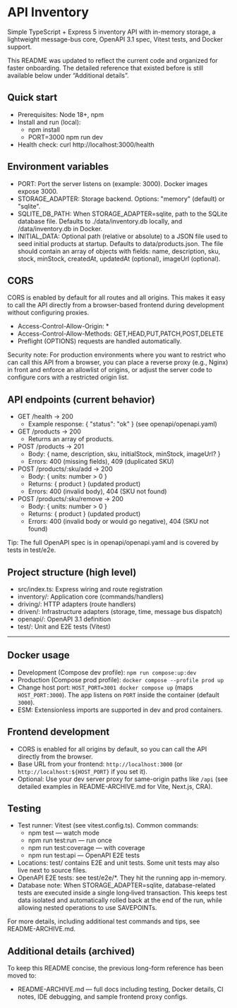 # API Inventory

Simple TypeScript + Express 5 inventory API with in-memory storage, a lightweight message-bus core,
OpenAPI 3.1 spec, Vitest tests, and Docker support.

This README was updated to reflect the current code and organized for faster onboarding. The
detailed reference that existed before is still available below under “Additional details”.

## Quick start

- Prerequisites: Node 18+, npm
- Install and run (local):
  - npm install
  - PORT=3000 npm run dev
- Health check: curl http://localhost:3000/health

## Environment variables

- PORT: Port the server listens on (example: 3000). Docker images expose 3000.
- STORAGE_ADAPTER: Storage backend. Options: "memory" (default) or "sqlite".
- SQLITE_DB_PATH: When STORAGE_ADAPTER=sqlite, path to the SQLite database file. Defaults to
  ./data/inventory.db locally, and /data/inventory.db in Docker.
- INITIAL_DATA: Optional path (relative or absolute) to a JSON file used to seed initial products at
  startup. Defaults to data/products.json. The file should contain an array of objects with fields:
  name, description, sku, stock, minStock, createdAt, updatedAt (optional), imageUrl (optional).

## CORS

CORS is enabled by default for all routes and all origins. This makes it easy to call the API
directly from a browser-based frontend during development without configuring proxies.

- Access-Control-Allow-Origin: \*
- Access-Control-Allow-Methods: GET,HEAD,PUT,PATCH,POST,DELETE
- Preflight (OPTIONS) requests are handled automatically.

Security note: For production environments where you want to restrict who can call this API from a
browser, you can place a reverse proxy (e.g., Nginx) in front and enforce an allowlist of origins,
or adjust the server code to configure cors with a restricted origin list.

## API endpoints (current behavior)

- GET /health → 200
  - Example response: { "status": "ok" } (see openapi/openapi.yaml)
- GET /products → 200
  - Returns an array of products.
- POST /products → 201
  - Body: { name, description, sku, initialStock, minStock, imageUrl? }
  - Errors: 400 (missing fields), 409 (duplicated SKU)
- POST /products/:sku/add → 200
  - Body: { units: number > 0 }
  - Returns: { product } (updated product)
  - Errors: 400 (invalid body), 404 (SKU not found)
- POST /products/:sku/remove → 200
  - Body: { units: number > 0 }
  - Returns: { product } (updated product)
  - Errors: 400 (invalid body or would go negative), 404 (SKU not found)

Tip: The full OpenAPI spec is in openapi/openapi.yaml and is covered by tests in test/e2e.

## Project structure (high level)

- src/index.ts: Express wiring and route registration
- inventory/: Application core (commands/handlers)
- driving/: HTTP adapters (route handlers)
- driven/: Infrastructure adapters (storage, time, message bus dispatch)
- openapi/: OpenAPI 3.1 definition
- test/: Unit and E2E tests (Vitest)

---

## Docker usage

- Development (Compose dev profile): `npm run compose:up:dev`
- Production (Compose prod profile): `docker compose --profile prod up`
- Change host port: `HOST_PORT=3001 docker compose up` (maps `HOST_PORT:3000`). The app listens on
  `PORT` inside the container (default `3000`).
- ESM: Extensionless imports are supported in dev and prod containers.

## Frontend development

- CORS is enabled for all origins by default, so you can call the API directly from the browser.
- Base URL from your frontend: `http://localhost:3000` (or `http://localhost:${HOST_PORT}` if you
  set it).
- Optional: Use your dev server proxy for same-origin paths like `/api` (see detailed examples in
  README-ARCHIVE.md for Vite, Next.js, CRA).

## Testing

- Test runner: Vitest (see vitest.config.ts). Common commands:
  - npm test — watch mode
  - npm run test:run — run once
  - npm run test:coverage — with coverage
  - npm run test:api — OpenAPI E2E tests
- Locations: test/ contains E2E and unit tests. Some unit tests may also live next to source files.
- OpenAPI E2E tests: see test/e2e/\*. They hit the running app in-memory.
- Database note: When STORAGE_ADAPTER=sqlite, database-related tests are executed inside a single
  long‑lived transaction. This keeps test data isolated and automatically rolled back at the end of
  the run, while allowing nested operations to use SAVEPOINTs.

For more details, including additional test commands and tips, see README-ARCHIVE.md.

## Additional details (archived)

To keep this README concise, the previous long-form reference has been moved to:

- README-ARCHIVE.md — full docs including testing, Docker details, CI notes, IDE debugging, and
  sample frontend proxy configs.
